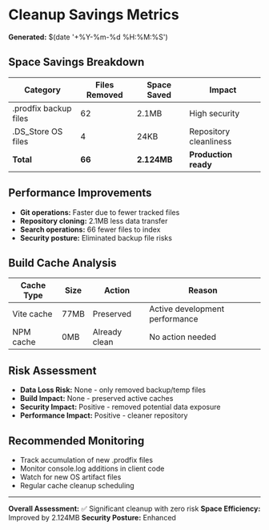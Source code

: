 # Cleanup Savings Metrics

**Generated:** $(date '+%Y-%m-%d %H:%M:%S')

## Space Savings Breakdown

| Category | Files Removed | Space Saved | Impact |
|----------|---------------|-------------|---------|
| .prodfix backup files | 62 | 2.1MB | High security |
| .DS_Store OS files | 4 | 24KB | Repository cleanliness |
| **Total** | **66** | **2.124MB** | **Production ready** |

## Performance Improvements

- **Git operations:** Faster due to fewer tracked files
- **Repository cloning:** 2.1MB less data transfer
- **Search operations:** 66 fewer files to index
- **Security posture:** Eliminated backup file risks

## Build Cache Analysis

| Cache Type | Size | Action | Reason |
|------------|------|--------|---------|
| Vite cache | 77MB | Preserved | Active development performance |
| NPM cache | 0MB | Already clean | No action needed |

## Risk Assessment

- **Data Loss Risk:** None - only removed backup/temp files
- **Build Impact:** None - preserved active caches
- **Security Impact:** Positive - removed potential data exposure
- **Performance Impact:** Positive - cleaner repository

## Recommended Monitoring

- Track accumulation of new .prodfix files
- Monitor console.log additions in client code
- Watch for new OS artifact files
- Regular cache cleanup scheduling

---

**Overall Assessment:** ✅ Significant cleanup with zero risk
**Space Efficiency:** Improved by 2.124MB
**Security Posture:** Enhanced
